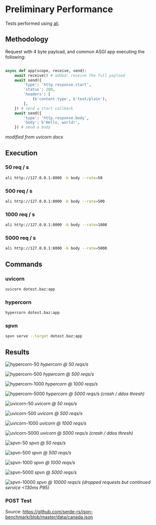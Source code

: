 # Preliminary Performance

Tests performed using [ali](https://github.com/nakabonne/ali).

## Methodology

Request with 4 byte payload, and common ASGI app executing the following:

```py

async def app(scope, receive, send):
    await receive() # added: receive the full payload
    await send({
        'type': 'http.response.start',
        'status': 200,
        'headers': [
            (b'content-type', b'text/plain'),
        ],
    }) # send a start callback
    await send({
        'type': 'http.response.body',
        'body': b'Hello, world!',
    }) # send a body
```

_modified from uvicorn docs_

## Execution

### 50 req / s

```bash
ali http://127.0.0.1:8000 -b body --rate=50
```

### 500 req / s

```bash
ali http://127.0.0.1:8000 -b body --rate=500
```

### 1000 req / s

```bash
ali http://127.0.0.1:8000 -b body --rate=1000
```

### 5000 req / s

```bash
ali http://127.0.0.1:8000 -b body --rate=5000
```

## Commands

### uvicorn

```bash
uvicorn dotest.baz:app
```

### hypercorn

```bash
hypercorn dotest.baz:app
```

### spvn

```bash
spvn serve --target dotest.baz:app
```

## Results

![hypercorn-50](./hypercorn-50.png)
_hypercorn @ 50 reqs/s_

![hypercorn-500](./hypercorn-500.png)
_hypercorn @ 500 reqs/s_

![hypercorn-1000](./hypercorn-1000.png)
_hypercorn @ 1000 reqs/s_

![hypercorn-5000](./hypercorn-5000.png)
_hypercorn @ 5000 reqs/s (crash / ddos thresh)_

![uvicorn-50](./uvicorn-50.png)
_uvicorn @ 50 reqs/s_

![uvicorn-500](./uvicorn-500.png)
_uvicorn @ 500 reqs/s_

![uvicorn-1000](./uvicorn-1000.png)
_uvicorn @ 1000 reqs/s_

![uvicorn-5000](./uvicorn-5000.png)
_uvicorn @ 5000 reqs/s (crash / ddos thresh)_

![spvn-50](./spvn-50.png)
_spvn @ 50 reqs/s_

![spvn-500](./spvn-500.png)
_spvn @ 500 reqs/s_

![spvn-1000](./spvn-1000.png)
_spvn @ 1000 reqs/s_

![spvn-5000](./spvn-5000.png)
_spvn @ 5000 reqs/s_

![spvn-10000](./spvn-10000.png)
_spvn @ 10000 reqs/s (dropped requests but continued service <130ms P95)_



### POST Test
Source: https://github.com/serde-rs/json-benchmark/blob/master/data/canada.json

